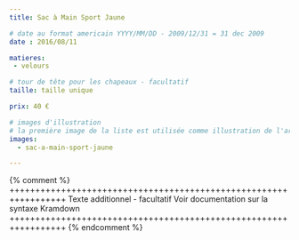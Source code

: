 ```yaml
---
title: Sac à Main Sport Jaune

# date au format americain YYYY/MM/DD - 2009/12/31 = 31 dec 2009
date : 2016/08/11

matieres:
 - velours

# tour de tête pour les chapeaux - facultatif
taille: taille unique

prix: 40 €

# images d'illustration
# la première image de la liste est utilisée comme illustration de l'article dans les pages de listing.
images:
  - sac-a-main-sport-jaune

---
```

{% comment %} +++++++++++++++++++++++++++++++++++++++++++++++++++++++++++++++++
              Texte additionnel - facultatif
              Voir documentation sur la syntaxe Kramdown
+++++++++++++++++++++++++++++++++++++++++++++++++++++++++++++++++ {% endcomment %}
